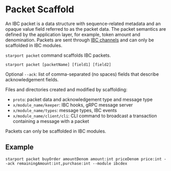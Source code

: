 # Packet Scaffold

An IBC packet is a data structure with sequence-related metadata and an opaque value field referred to as the packet data. The packet semantics are defined by the application layer, for example, token amount and denomination. Packets are sent through [IBC channels](https://docs.cosmos.network/master/ibc/overview.html) and can only be scaffolded in IBC modules.

`starport packet` command scaffolds IBC packets.

```
starport packet [packetName] [field1] [field2]
```

Optional `--ack`: list of comma-separated (no spaces) fields that describe acknowledgement fields.

Files and directories created and modified by scaffolding:

* `proto`: packet data and acknowledgement type and message type
* `x/module_name/keeper`: IBC hooks, gRPC message server
* `x/module_name/types`: message types, IBC events
* `x/module_name/client/cli`: CLI command to broadcast a transaction containing a message with a packet

Packets can only be scaffolded in IBC modules.

## Example

```
starport packet buyOrder amountDenom amount:int priceDenom price:int --ack remainingAmount:int,purchase:int --module ibcdex
```
